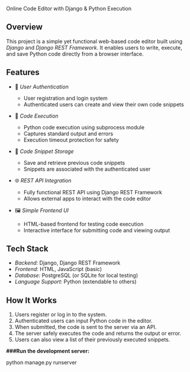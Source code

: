 Online Code Editor with Django & Python Execution

## Overview

This project is a simple yet functional web-based code editor built using *Django* and *Django REST Framework*. It enables users to write, execute, and save Python code directly from a browser interface.

## Features

* 🔐 *User Authentication*

  * User registration and login system
  * Authenticated users can create and view their own code snippets

* 🧠 *Code Execution*

  * Python code execution using subprocess module
  * Captures standard output and errors
  * Execution timeout protection for safety

* 💾 *Code Snippet Storage*

  * Save and retrieve previous code snippets
  * Snippets are associated with the authenticated user

* 🌐 *REST API Integration*

  * Fully functional REST API using Django REST Framework
  * Allows external apps to interact with the code editor

* 🖼️ *Simple Frontend UI*

  * HTML-based frontend for testing code execution
  * Interactive interface for submitting code and viewing output

## Tech Stack

* *Backend:* Django, Django REST Framework
* *Frontend:* HTML, JavaScript (basic)
* *Database:* PostgreSQL (or SQLite for local testing)
* *Language Support:* Python (extendable to others)

## How It Works

1. Users register or log in to the system.
2. Authenticated users can input Python code in the editor.
3. When submitted, the code is sent to the server via an API.
4. The server safely executes the code and returns the output or error.
5. Users can also view a list of their previously executed snippets.

**###Run the development server:**

   python manage.py runserver
